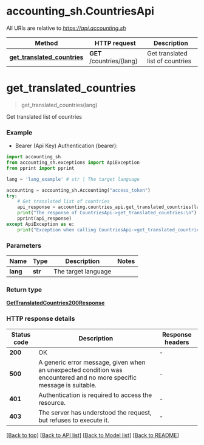 # accounting_sh.CountriesApi

All URIs are relative to *https://api.accounting.sh*

Method | HTTP request | Description
------------- | ------------- | -------------
[**get_translated_countries**](CountriesApi.md#get_translated_countries) | **GET** /countries/{lang} | Get translated list of countries


# **get_translated_countries**
> get_translated_countries(lang)

Get translated list of countries

### Example

* Bearer (Api Key) Authentication (bearer):

```python
import accounting_sh
from accounting_sh.exceptions import ApiException
from pprint import pprint

lang = 'lang_example' # str | The target language

accounting = accounting_sh.Accounting("access_token")
try:
    # Get translated list of countries
    api_response = accounting.countries_api.get_translated_countries(lang)
    print("The response of CountriesApi->get_translated_countries:\n")
    pprint(api_response)
except ApiException as e:
    print("Exception when calling CountriesApi->get_translated_countries: %s\n" % e)

```



### Parameters


Name | Type | Description  | Notes
------------- | ------------- | ------------- | -------------
 **lang** | **str**| The target language | 

### Return type

[**GetTranslatedCountries200Response**](GetTranslatedCountries200Response.md)

### HTTP response details

| Status code | Description | Response headers |
|-------------|-------------|------------------|
**200** | OK |  -  |
**500** | A generic error message, given when an unexpected condition was encountered and no more specific message is suitable. |  -  |
**401** | Authentication is required to access the resource. |  -  |
**403** | The server has understood the request, but refuses to execute it. |  -  |

[[Back to top]](#) [[Back to API list]](../README.md#documentation-for-api-endpoints) [[Back to Model list]](../README.md#documentation-for-models) [[Back to README]](../README.md)

